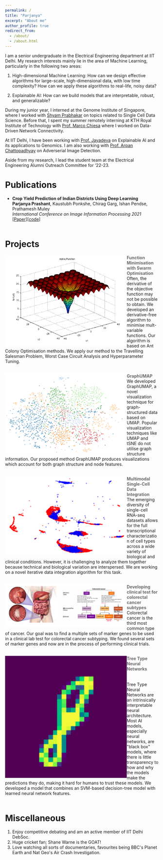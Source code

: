 ```yaml
---
permalink: /
title: "Parjanya"
excerpt: "About me"
author_profile: true
redirect_from: 
  - /about/
  - /about.html
---
```

I am a senior undergraduate in the Electrical Engineering department at IIT Delhi. My research interests mainly lie in the area of Machine Learning, particularly in the following two areas: 

1. High-dimensional Machine Learning: How can we design effective algorithms for large-scale, high-dimensional data, with low time complexity? How can we apply these algorithms to real-life, noisy data? 

2. Explainable AI: How can we build models that are interpretable, robust, and generalizable? 

During my junior year, I interned at the Genome Institute of Singapore, where I worked with [Shyam Prabhakar](https://prabhakarlab.github.io/) on topics related to Single Cell Data Science. Before that, I spent my summer remotely interning at KTH Royal Institute of Technology with [Prof. Marco Chiesa](https://marchiesa.bitbucket.io/) where I worked on Data-Driven Network Connectivity.

At IIT Delhi, I have been working with [Prof. Jayadeva](https://web.iitd.ac.in/~jayadeva/) on Explainable AI and its applications to Genomics. I am also working with [Prof. Arpan Chattopadhyay](https://sites.google.com/site/arpanchattop/) on Adverserial Image Detection.

Aside from my research, I lead the student team at the Electrical Engineering Alumni Outreach Committee for ‘22-23. 

Publications 
======
+ **Crop Yield Prediction of Indian Districts Using Deep Learning** <br>
**Parjanya Prashant**, Kaustubh Ponkshe, Chirag Garg, Ishan Pendse, Prathamesh Muley <br>
*International Conference on Image Information Processing 2021* <br>
[[Paper](https://ieeexplore.ieee.org/document/9702573)][[code](https://github.com/parjanya20/CropYieldPrediction)] <br><br>


Projects
======
<p>
  <a href="https://drive.google.com/file/d/1g2Be2ZvQMEwkivFxazWQHn1y7BGiIf_X/view?usp=sharing" title="Report">
    <img align="left" src="images/ackley.png" width="400px"/>
  </a>
</p>
<span align ='center' style="color:DimGray; font-weight:700">Function Minimisation with Swarm Optimisation</span> <br>
Often, the derivative of the objective function may not be possible to obtain. We developed an derivative-free algorithm to minimise mult-variable functions. Our algorithm is based on Ant Colony Optimisation methods. We apply our method to the Travelling Salesman Problem, Worst Case Circuit Analysis and Hyperparameter Tuning.
<br clear="left"/>
<br> 
<p>
  <a href="https://docs.google.com/presentation/d/17BQ7Ux2sk3LjEgsFaRRT0t0NFfDDP5vsl2FEezAUBY4/edit?usp=sharing" title="Slides">
    <img align="left" src="images/GraphUMAP.png" width="400px"/>
  </a>
</p>
<span align ='center' style="color:DimGray; font-weight:700">GraphUMAP</span> <br>
We developed GraphUMAP, a novel visualization technique for graph-structured data based on UMAP.  Popular visualization techniques like UMAP and tSNE do not utilise graph structure information. Our proposed method GraphUMAP produces visualizations which account for both graph structure and node features. 
<br clear="left"/>
<br> 
<p>
  <a href="https://drive.google.com/file/d/19xnHzSFD6JfazYlSe4bHPC6HX1BqbrZi/view?usp=sharing" title="Brief Report">
    <img align="left" src="images/DataIntegration.png" width="400px"/>
  </a>
</p>
<span align ='center' style="color:DimGray; font-weight:700">Multimodal Single-Cell Data Integration</span> <br>
The emerging diversity of single-cell RNA-seq datasets allows for the full transcriptional characterization of cell types across a wide variety of biological and clinical conditions. However, it is challenging to analyze them together because technical and biological variation are interspersed. 
We are working on a novel iterative data integration algorithm for this task.
<br clear="left"/>
<br> 
<p>
  <a href="" title="Slides">
    <img align="left" src="images/CRC.png" width="400px"/>
  </a>
</p>
<span align ='center' style="color:DimGray; font-weight:700">Developing clinical test for colorectal cancer subtypes</span> <br>
Colorectal cancer is the third most common type of cancer. Our goal was to find a multiple sets of marker genes to be used in a clinical lab test for colorectal cancer subtyping. We found several sets of marker genes and now are in the process of performing clinical trials.
<br clear="left"/>
<br> 
<p>
  <a href="" title="Brief Report">
    <img align="left" src="images/TreeTypeNeuralNetwork.png" width="400px"/>
  </a>
</p>
<span align ='center' style="color:DimGray; font-weight:700">Tree Type Neural Networks</span> <br>
<br>
<br>
Tree Type Neural Networks are an intrinsically interpretable neural architecture. Most AI models, especially neural networks, are "black box" models, where there is little transparency to how and why the models make the predictions they do, making it hard for humans to trust these models. We developed a model that combines an SVM-based decision-tree model with learned neural network features. 

<br clear="left"/>
<br> 



Miscellaneous
======
1. Enjoy competitive debating and am an active member of IIT Delhi DebSoc.
2. Huge cricket fan; Shane Warne is the GOAT!
3. Love watching all sorts of documentaries, favourites being BBC's Planet Earth and Nat Geo's Air Crash Investigation.



